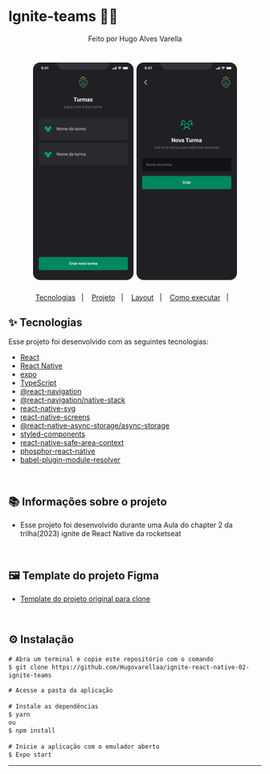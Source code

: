 # Ignite-teams 💛🚀

<p align="center">Feito por Hugo Alves Varella</p>

<h1 align="center">
  <img src="./src/assets/turmas.png" width='200px'/>
  <img src="./src/assets/nova-turma.png " width='200px'/>
  <!-- <img src="./src/assets/times.png" width='200px'/> -->
</h1>

<p align="center">
  <a href="#-tecnologias">Tecnologias</a>&nbsp;&nbsp;&nbsp;|&nbsp;&nbsp;&nbsp;
  <a href="#-projeto">Projeto</a>&nbsp;&nbsp;&nbsp;|&nbsp;&nbsp;&nbsp;
  <a href="#-layout">Layout</a>&nbsp;&nbsp;&nbsp;|&nbsp;&nbsp;&nbsp;
  <a href="#-como-executar">Como executar</a>&nbsp;&nbsp;&nbsp;|&nbsp;&nbsp;&nbsp;
</p>

## ✨ Tecnologias

Esse projeto foi desenvolvido com as seguintes tecnologias:

- [React](https://reactjs.org)
- [React Native](https://reactnative.dev/)
- [expo](https://expo.dev/)
- [TypeScript](https://www.typescriptlang.org/)
- [@react-navigation](https://reactnavigation.org/)
- [@react-navigation/native-stack](https://reactnavigation.org/docs/native-stack-navigator/)
- [react-native-svg](https://docs.expo.dev/versions/latest/sdk/svg/)
- [react-native-screens](https://github.com/software-mansion/react-native-screens)
- [@react-native-async-storage/async-storage](https://react-native-async-storage.github.io/async-storage/docs/install/)
- [styled-components](https://styled-components.com/docs/basics)
- [react-native-safe-area-context](https://docs.expo.dev/versions/latest/sdk/safe-area-context/)
- [phosphor-react-native](https://github.com/duongdev/phosphor-react-native)
- [babel-plugin-module-resolver](https://github.com/tleunen/babel-plugin-module-resolver/blob/master/DOCS.md)

<br/>

## 📚 Informações sobre o projeto

- Esse projeto foi desenvolvido durante uma Aula do chapter 2 da trilha(2023) ignite de React Native da rocketseat

&nbsp;

## 🖼️ Template do projeto Figma

- [Template do projeto original para clone](https://www.figma.com/community/file/1151864427495057381)

<br/>

## ⚙️ Instalação

```
# Abra um terminal e copie este repositório com o comando
$ git clone https://github.com/Hugovarellaa/ignite-react-native-02-ignite-teams
```

```
# Acesse a pasta da aplicação

# Instale as dependências
$ yarn
ou
$ npm install

# Inicie a aplicação com o emulador aberto
$ Expo start
```

---
